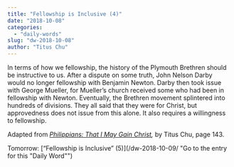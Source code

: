```yaml
---
title: "Fellowship is Inclusive (4)"
date: "2018-10-08"
categories: 
  - "daily-words"
slug: "dw-2018-10-08"
author: "Titus Chu"
---
```


In terms of how we fellowship, the history of the Plymouth Brethren should be instructive to us. After a dispute on some truth, John Nelson Darby would no longer fellowship with Benjamin Newton. Darby then took issue with George Mueller, for Mueller’s church received some who had been in fellowship with Newton. Eventually, the Brethren movement splintered into hundreds of divisions. They all said that they were for Christ, but approvedness does not issue from this alone. It also requires a willingness to fellowship.

Adapted from _[Philippians: That I May Gain Christ](/book-philippians/ "Go to the listing for this book"),_ by Titus Chu, page 143.

Tomorrow: [“Fellowship is Inclusive” (5)](/dw-2018-10-09/ "Go to the entry for this "Daily Word"")
